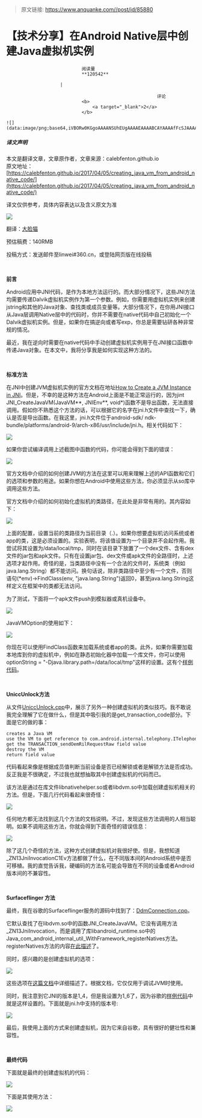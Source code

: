 > 原文链接: https://www.anquanke.com//post/id/85880 


# 【技术分享】在Android Native层中创建Java虚拟机实例


                                阅读量   
                                **120542**
                            
                        |
                        
                                                            评论
                                <b>
                                    <a target="_blank">2</a>
                                </b>
                                                                                                                                    ![](data:image/png;base64,iVBORw0KGgoAAAANSUhEUgAAAAEAAAABCAYAAAAfFcSJAAAAAXNSR0IArs4c6QAAAARnQU1BAACxjwv8YQUAAAAJcEhZcwAADsQAAA7EAZUrDhsAAAANSURBVBhXYzh8+PB/AAffA0nNPuCLAAAAAElFTkSuQmCC)
                                                                                            



##### 译文声明

本文是翻译文章，文章原作者，文章来源：calebfenton.github.io
                                <br>原文地址：[https://calebfenton.github.io/2017/04/05/creating_java_vm_from_android_native_code/](https://calebfenton.github.io/2017/04/05/creating_java_vm_from_android_native_code/)

译文仅供参考，具体内容表达以及含义原文为准

**[![](https://p2.ssl.qhimg.com/t0165551115fd7a63a1.png)](https://p2.ssl.qhimg.com/t0165551115fd7a63a1.png)**

翻译：[大脸猫](http://bobao.360.cn/member/contribute?uid=52887766)

预估稿费：140RMB

投稿方式：发送邮件至linwei#360.cn，或登陆网页版在线投稿

**<br>**

**前言**

Android应用中JNI代码，是作为本地方法运行的。而大部分情况下，这些JNI方法均需要传递Dalvik虚拟机实例作为第一个参数。例如，你需要用虚拟机实例来创建jstring和其他的Java对象、查找类或成员变量等。大部分情况下，在你用JNI接口从Java层调用Native层中的代码时，你并不需要在native代码中自己初始化一个Dalvik虚拟机实例。但是，如果你在搞逆向或者写exp，你总是需要钻研各种非常规的情况。

最近，我在逆向时需要在native代码中手动创建虚拟机实例用于在JNI接口函数中传递Java对象。在本文中，我将分享我是如何实现这种方法的。

<br>

**标准方法**

在JNI中创建JVM虚拟机实例的官方文档在地址[How to Create a JVM Instance in JNI](http://www.developer.com/java/data/how-to-create-a-jvm-instance-in-jni.html)。但是，不幸的是这种方法在Android上面是不能正常运行的，因为jint JNI_CreateJavaVM(JavaVM**, JNIEnv**, void*)函数不是导出函数，无法直接调用。假如你不熟悉这个方法的话，可以根据它的名字在jni.h文件中查找一下，确认是否是导出函数。在我这里，jni.h文件位于android-sdk/ ndk-bundle/platforms/android-9/arch-x86/usr/include/jni.h。相关代码如下：

[![](https://p1.ssl.qhimg.com/t01d22fad16c69e4c96.png)](https://p1.ssl.qhimg.com/t01d22fad16c69e4c96.png)

如果你尝试编译调用上述截图中函数的代码，你可能会得到下面的错误：

[![](https://p5.ssl.qhimg.com/t0127156f52c81a3f0a.png)](https://p5.ssl.qhimg.com/t0127156f52c81a3f0a.png)

官方文档中介绍的如何创建JVM的方法在这里可以用来理解上述的API函数和它们的选项和参数的用途。如果你想在Android中使用这些方法，你必须显示从so库中调用这些方法。

官方文档中介绍的如何初始化虚拟机的类路径，在此处是非常有用的。其内容如下：

[![](https://p1.ssl.qhimg.com/t01264734bd0b9859bb.png)](https://p1.ssl.qhimg.com/t01264734bd0b9859bb.png)

上面的配置，设置当前的类路径为当前目录（.）。如果你想要虚拟机访问系统或者app的类，这是必须设置的。实验表明，将该值设置为一个目录并不会起作用。我尝试将其设置为/data/local/tmp，同时在该目录下放置了一个dex文件、含有dex文件的jar包和apk文件。只有在设置jar包、dex文件或apk文件的全路径时，上述选项才起作用。奇怪的是，当类路径中没有一个合法的文件时，系统类（例如java.lang.String）都不能访问。换句话说，除非类路径中至少有一个文件，否则语句(*env)-&gt;FindClass(env, "java.lang.String")返回0，甚至java.lang.String这样定义在框架中的类都无法访问。

为了测试，下面将一个apk文件push到模拟器或真机设备中。

[![](https://p3.ssl.qhimg.com/t010896674355a66a32.png)](https://p3.ssl.qhimg.com/t010896674355a66a32.png)

JavaVMOption的使用如下：

[![](https://p4.ssl.qhimg.com/t01918631a83aae8ebe.png)](https://p4.ssl.qhimg.com/t01918631a83aae8ebe.png)

你现在可以使用FindClass函数来加载系统或者app的类。此外，如果你需要加载本地库到你的虚拟机中，例如在静态初始化器中加载一个库文件，你可以使用optionString = "-Djava.library.path=/data/local/tmp"这样的设置。这有个[样例代码](http://docs.oracle.com/javase/7/docs/technotes/guides/jni/jni-12.html#invo)。

<br>

**UniccUnlock方法**

从文件[UniccUnlock.cpp](https://gist.github.com/tewilove/b65b0b15557c770739d6#file-uiccunlock-cpp)中，展示了另外一种创建虚拟机的类似技巧。我不敢说我完全理解了它在做什么，但是其中吸引我的是get_transaction_code部分。下面是它的做的事：



```
creates a Java VM
use the VM to get reference to com.android.internal.telephony.ITelephony$Stub class
get the TRANSACTION_sendOemRilRequestRaw field value
destroy the VM
return field value
```

代码看起来像是根据成员值判断当前设备是否已经解锁或者是解锁方法是否成功。反正我是不很确定，不过我也就想抽取其中创建虚拟机的代码而已。

该方法是通过在库文件libnativehelper.so或者libdvm.so中加载创建虚拟机相关的方法。但是，下面几行代码看起来很奇怪：

[![](https://p1.ssl.qhimg.com/t01ed3901ce31106d5b.png)](https://p1.ssl.qhimg.com/t01ed3901ce31106d5b.png)

任何地方都无法找到这几个方法的文档说明。不过，发现这些方法调用的人相当聪明。如果不调用这些方法，你就会得到下面奇怪的错误信息：

[![](https://p5.ssl.qhimg.com/t01d61d67557f98d4ee.png)](https://p5.ssl.qhimg.com/t01d61d67557f98d4ee.png)

除了这几个奇怪的方法，这种方式创建虚拟机对我很好使。但是，我想知道_ZN13JniInvocationC1Ev方法都做了什么，在不同版本间的Android系统中是否可移植。我的直觉告诉我，硬编码的方法名可能会导致在不同的设备或者Android版本间的不兼容性。

<br>

**Surfaceflinger 方法**

最终，我在谷歌的Surfaceflinger服务的源码中找到了：[DdmConnection.cpp](https://android.googlesource.com/platform/frameworks/native/+/ce3a0a5/services/surfaceflinger/DdmConnection.cpp)。

它默认查找了在libdvm.so中的函数JNI_CreateJavaVM。它没有调用方法_ZN13JniInvocation，而是调用了库libandroid_runtime.so中的Java_com_android_internal_util_WithFramework_registerNatives方法。registerNatives方法的内容[在此描述](http://stackoverflow.com/questions/1010645/what-does-the-registernatives-method-do)了。

同时，感兴趣的是创建虚拟机的选项：

[![](https://p0.ssl.qhimg.com/t015d27964f7c3cb2b7.png)](https://p0.ssl.qhimg.com/t015d27964f7c3cb2b7.png)

这些选项在[这篇文档](http://www.netmite.com/android/mydroid/2.0/dalvik/docs/debugger.html)中详细描述了。根据文档，它仅仅用于调试JVM时使用。

同时，我注意到它JNI的版本是1_4，但是我设置为1_6了，因为谷歌的[样例代码](https://developer.android.com/training/articles/perf-jni.html#native_libraries)中就是这样设置的。下面就是jni.h中支持的版本号:

[![](https://p5.ssl.qhimg.com/t013ada4bdf0632e34d.png)](https://p5.ssl.qhimg.com/t013ada4bdf0632e34d.png)

最后，我使用上面的方式来创建虚拟机，因为它来自谷歌，具有很好的健壮性和兼容性。

<br>

**最终代码**

下面就是最终的创建虚拟机的代码：

[![](https://p5.ssl.qhimg.com/t011035a70c2ef40b44.png)](https://p5.ssl.qhimg.com/t011035a70c2ef40b44.png)

下面是其使用方法：

[![](https://p4.ssl.qhimg.com/t015b8dc79e0f20661c.png)](https://p4.ssl.qhimg.com/t015b8dc79e0f20661c.png)
